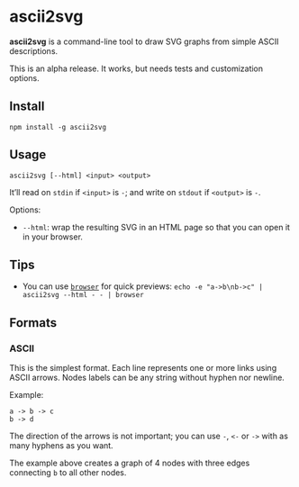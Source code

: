 # ascii2svg

**ascii2svg** is a command-line tool to draw SVG graphs from simple ASCII
descriptions.

This is an alpha release. It works, but needs tests and customization options.

## Install

    npm install -g ascii2svg

## Usage

    ascii2svg [--html] <input> <output>

It’ll read on `stdin` if `<input>` is `-`; and write on `stdout` if `<output>`
is `-`.

Options:

* `--html`: wrap the resulting SVG in an HTML page so that you can open it in
  your browser.

## Tips

* You can use [`browser`](https://gist.github.com/defunkt/318247) for quick
  previews: `echo -e "a->b\nb->c" | ascii2svg --html - - | browser`

## Formats

### ASCII

This is the simplest format. Each line represents one or more links using ASCII
arrows. Nodes labels can be any string without hyphen nor newline.

Example:
```
a -> b -> c
b -> d
```

The direction of the arrows is not important; you can use `-`, `<-` or `->`
with as many hyphens as you want.

The example above creates a graph of 4 nodes with three edges connecting `b` to
all other nodes.
